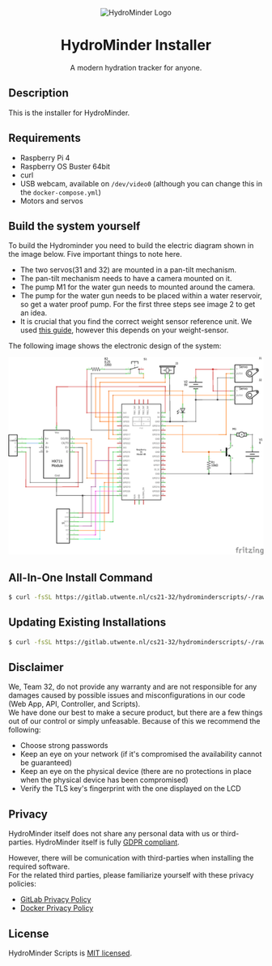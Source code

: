 <div align="center"> 
  <p align="center">
    <img src="https://i.imgur.com/uBzEyGT.png" width="256" alt="HydroMinder Logo" />
  </p>

  <h1 align="center">HydroMinder Installer</h1>
  <p align="center">A modern hydration tracker for anyone.</p>
</div>

## Description

This is the installer for HydroMinder.

## Requirements

-   Raspberry Pi 4
-   Raspberry OS Buster 64bit
-   curl
-   USB webcam, available on `/dev/video0` (although you can change this in the `docker-compose.yml`)
-   Motors and servos

## Build the system yourself

To build the Hydrominder you need to build the electric diagram shown in the image below. Five important things to note here.

-   The two servos(31 and 32) are mounted in a pan-tilt mechanism.
-   The pan-tilt mechanism needs to have a camera mounted on it.
-   The pump M1 for the water gun needs to mounted around the camera.
-   The pump for the water gun needs to be placed within a water reservoir, so get a water proof pump. For the first three steps see image 2 to get an idea.
-   It is crucial that you find the correct weight sensor reference unit. We used [this guide](https://tutorials-raspberrypi.com/digital-raspberry-pi-scale-weight-sensor-hx711/), however this depends on your weight-sensor.

The following image shows the electronic design of the system:

![Electronic Design](./design/HydroMinderScheme.png)

## All-In-One Install Command

```bash
$ curl -fsSL https://gitlab.utwente.nl/cs21-32/hydrominderscripts/-/raw/master/install.sh | sudo bash -s
```

## Updating Existing Installations

```bash
$ curl -fsSL https://gitlab.utwente.nl/cs21-32/hydrominderscripts/-/raw/master/update.sh | sudo bash -s
```

## Disclaimer

We, Team 32, do not provide any warranty and are not responsible for any damages caused by possible issues and misconfigurations in our code (Web App, API, Controller, and Scripts).  
We have done our best to make a secure product, but there are a few things out of our control or simply unfeasable. Because of this we recommend the following:

-   Choose strong passwords
-   Keep an eye on your network (if it's compromised the availability cannot be guaranteed)
-   Keep an eye on the physical device (there are no protections in place when the physical device has been compromised)
-   Verify the TLS key's fingerprint with the one displayed on the LCD

## Privacy

HydroMinder itself does not share any personal data with us or third-parties. HydroMinder itself is fully [GDPR compliant](https://gdpr.eu/).

However, there will be comunication with third-parties when installing the required software.  
For the related third parties, please familiarize yourself with these
privacy policies:

-   [GitLab Privacy Policy](https://about.gitlab.com/privacy/)
-   [Docker Privacy Policy](https://www.docker.com/legal/docker-privacy-policy)

## License

HydroMinder Scripts is [MIT licensed](LICENSE).
